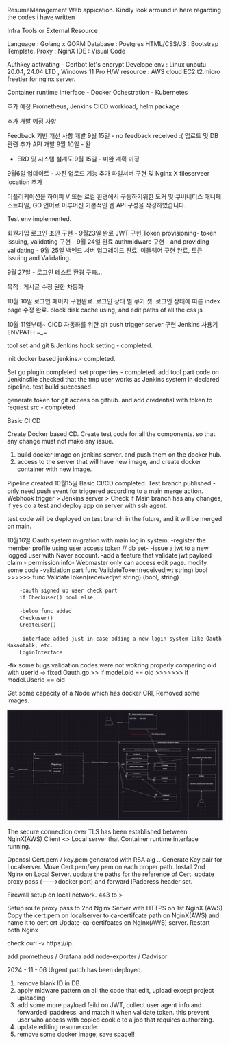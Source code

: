 ResumeManagement Web appication.
Kindly look arround in here regarding the codes i have written

Infra Tools or External Resource

Language : Golang x GORM
Database : Postgres
HTML/CSS/JS : Bootstrap Template.
Proxy : NginX
IDE : Visual Code

Authkey activating - Certbot let's encrypt
Develope env : Linux unbutu 20.04, 24.04 LTD , Windows 11 Pro
H/W resource : AWS cloud EC2 t2.micro freetier for nginx server.

Container runtime interface - Docker
Ochestration - Kubernetes

추가 예정 
Prometheus, Jenkins CICD workload, helm package

추가 개발 예정 사항

Feedback 기반 개선 사항 개발 9월 15일 - no feedback received  :( 
업로드 및 DB관련 추가 API 개발 9월 10일 - 완
- ERD 및 시스템 설계도 9월 15일 - 미완 계획 미정


9월6일 업데이트 - 사진 업로드 기능 추가 파일서버 구현 및 Nginx X fileserveer location 추가 



어플리케이션을 하이퍼 V 또는 로컬 환경에서 구동하기위한 도커 및 쿠버네티스 매니페스트파일, GO 언어로 이루어진 기본적인 웹 API 구성을 작성하였습니다.


Test env implemented.

회원가입 로그인 초안 구현 - 9월23일 완료 
JWT 구현,Token provisioning-  token issuing, validating 구현 - 9월 24일 완료
authmidware 구현 -  and providing validating - 9월 25일 백엔드 서버 업그레이드 완료.
미들웨어 구현 완료, 토큰 Issuing and Validating. 

9월 27일 - 로그인 테스트 환경 구축...


목적 : 게시글 수정 권한 차등화

10월 10일
로그인 페이지 구현완료.
로그인 상태 별 쿠기 셋.
로그인 상태에 따른 index page 수정 완료.
block disk cache using, and edit paths of all the css js 


10월 11일부터~ CICD 자동화를 위한 git push trigger server 구현
Jenkins 사용기
ENVPATH =_= 

tool set and git & Jenkins hook setting - completed.

init docker based jenkins.- completed.

Set go plugin completed. set properties - completed.
add tool part code on Jenkinsfile
checked that the tmp user works as Jenkins system in declared pipeline.
test build successed.

generate token for git access on github. and add credential with token to request src - completed


Basic CI CD 

Create Docker based CD.
Create test code for all the components.
so that any change must not make any issue. 

1. build docker image on jenkins server. and push them on the docker hub.
2. access to the server that will have new image, and create docker container with new image. 

Pipeline created
10월15일 Basic CI/CD completed.
Test branch published - 
only need push event for triggered according to a main merge action.
Webhook trigger > Jenkins server > Check if Main branch has any changes, if yes do a test and deploy app on server with ssh agent.

test code will be deployed on test branch in the future, and it will be merged on main.

10월16일
Oauth system migration with main log in system.
-register the member profile using user access token // db set-
-issue a jwt to a new logged user with Naver account.
-add a feature that validate jwt payload claim -
    permission info- Webmaster only can access edit page.
    modify some code
        -validation part
        func ValidateToken(receivedjwt string) bool >>>>>> func ValidateToken(receivedjwt string) (bool, string)
        
        -oauth signed up user check part
        if Checkuser() bool else 

        -below func added
        Checkuser()
        Createuser()

        -interface added just in case adding a new login system like Oauth Kakaotalk, etc. 
        LoginInterface

-fix some bugs
    validation codes were not wokring properly
    comparing oid with userid -> fixed
        Oauth.go >>
        if model.oid == oid  >>>>>>> if model.Userid == oid

Get some capacity of a Node which has docker CRI, Removed some images.

![components structure](image-1.png)




The secure connection over TLS has been established between NginX(AWS) Client <> Local server that Container runtime interface running.

Openssl Cert.pem / key.pem generated with RSA alg .. Generate Key pair for Localserver.
Move Cert.pem/key pem on each proper path.
Install 2nd Nginx on Local Server. update the paths for the reference of Cert. update proxy pass (--->docker port) and forward IPaddress header set.

Firewall setup on local network. 443 to > 

Setup route proxy pass to 2nd Nginx Server with HTTPS on 1st NginX (AWS)
Copy the cert.pem on localserver to ca-certifcate path on NginX(AWS) and name it to cert.crt
Update-ca-certifcates on Nginx(AWS) server.
Restart both Nginx

check curl -v https://ip.


add prometheus / Grafana
add node-exporter / Cadvisor

2024 - 11 - 06  Urgent patch has been deployed.
1. remove blank ID in DB.
2. apply midware pattern on all the code that edit, upload except project uploading
3. add some more payload feild on JWT, collect user agent info and forwarded ipaddress. and match it when validate token.
   this prevent user who access with copied cookie to a job that requires authorzing.
4. update editing resume code.
5. remove some docker image, save space!!

